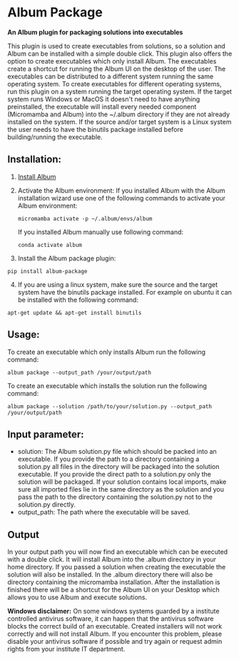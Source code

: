 # Album Package
**An Album plugin for packaging solutions into executables**

This plugin is used to create executables from solutions, so a solution and Album can be installed with a simple
double click. This plugin also offers the option to create executables which only install Album. 
The executables create a shortcut for running the Album UI on the desktop of the user.
The executables can be distributed to a different system running the same operating system.
To create executables for different operating systems, run this plugin on a system running the target operating system.
If the target system runs Windows or MacOS it doesn't need to have anything preinstalled, the executable will install every 
needed component (Micromamba and Album) into the ~/.album directory if they are not already
installed on the system. If the source and/or target system is a Linux system the user needs to have the binutils package installed 
before building/running the executable.


## Installation:
1. [Install Album](https://docs.album.solutions/en/latest/installation-instructions.html#)
2. Activate the Album environment:
If you installed Album with the Album installation wizard use one of the following commands to activate your 
Album environment:
      ```
      micromamba activate -p ~/.album/envs/album
      ```
   If you installed Album manually use following command:
      ```
      conda activate album
      ```
    

3. Install the Album package plugin:
```
pip install album-package
```
4. If you are using a linux system, make sure the source and the target system have the binutils package installed.
For example on ubuntu it can be installed with the following command:
```
apt-get update && apt-get install binutils
```

## Usage:
To create an executable which only installs Album run the following command:
```
album package --output_path /your/output/path
```
To create an executable which installs the solution run the following command:
```
album package --solution /path/to/your/solution.py --output_path /your/output/path
```

## Input parameter:
- solution: The Album solution.py file which should be packed into an executable. 
  If you provide the path to a directory containing a solution.py all files in the directory will be
  packaged into the solution executable. If you provide the direct path to a solution.py only the solution will be
  packaged. If your solution contains local imports, make sure all imported files lie in the same directory as the solution
  and you pass the path to the directory containing the solution.py not to the solution.py directly.
- output_path: The path where the executable will be saved.

## Output
In your output path you will now find an executable which can be executed with a double click. It will install Album
into the .album directory in your home directory. If you passed a solution when creating the executable the solution 
will also be installed. In the .album directory there will also be directory containing the
micromamba installation. After the installation is finished there will be a shortcut for the Album UI on your Desktop 
which allows you to use Album and execute solutions.

**Windows disclaimer:** On some windows systems guarded by a institute controlled antivirus software, it can happen that 
the antivirus software blocks the correct build of an executable. Created installers will not work correctly and will
not install Album. If you encounter this problem, please disable your antivirus software if possible and try again or 
request admin rights from your institute IT department.